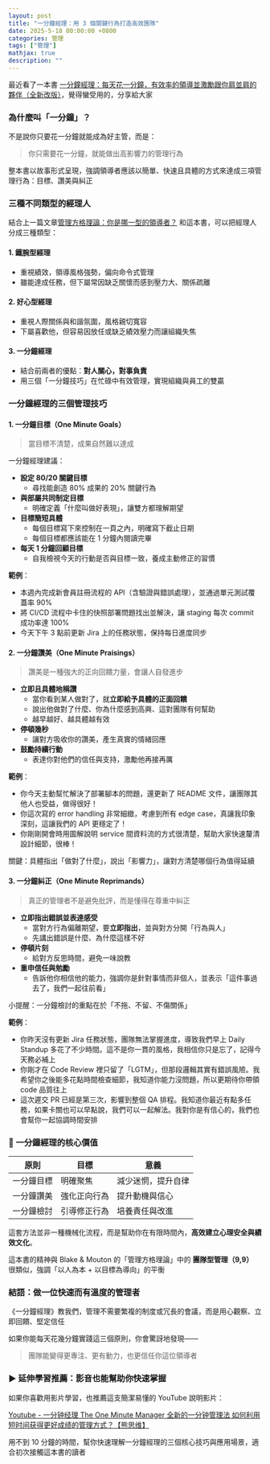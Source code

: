 ```yaml
---
layout: post
title: "一分鐘經理：用 3 個關鍵行為打造高效團隊"
date: 2025-5-18 00:00:00 +0800
categories: 管理
tags: ["管理"]
mathjax: true
description: ""
---
```


最近看了一本書 [一分鐘經理：每天花一分鐘，有效率的領導並激勵跟你肩並肩的夥伴（全新改版）](https://www.books.com.tw/products/0010958214?srsltid=AfmBOopyfYvNie6iOlbMJCx2kouiDqTPZ6_plrEJq4NBw-usYWgGe5ad)，覺得蠻受用的，分享給大家

### 為什麼叫「一分鐘」？

不是說你只要花一分鐘就能成為好主管，而是：
> 你只需要花一分鐘，就能做出高影響力的管理行為

整本書以故事形式呈現，強調領導者應該以簡單、快速且具體的方式來達成三項管理行為：目標、讚美與糾正

### 三種不同類型的經理人

結合上一篇文章[管理方格理論：你是哪一型的領導者？](/posts/管理方格理論-你是哪一型的領導者/) 和這本書，可以把經理人分成三種類型：

#### 1. 鐵腕型經理

- 重視績效，領導風格強勢，偏向命令式管理
- 雖能達成任務，但下屬常因缺乏關懷而感到壓力大、關係疏離

#### 2. 好心型經理

- 重視人際關係與和諧氛圍，風格親切寬容
- 下屬喜歡他，但容易因放任或缺乏績效壓力而讓組織失焦

#### 3. 一分鐘經理

- 結合前兩者的優點：**對人關心，對事負責**
- 用三個「一分鐘技巧」在忙碌中有效管理，實現組織與員工的雙贏

### 一分鐘經理的三個管理技巧

#### 1. 一分鐘目標（One Minute Goals）

> 當目標不清楚，成果自然難以達成

一分鐘經理建議：

- **設定 80/20 關鍵目標**
  - 尋找能創造 80% 成果的 20% 關鍵行為
- **與部屬共同制定目標**
  - 明確定義「什麼叫做好表現」，讓雙方都理解期望
- **目標簡短具體**
  - 每個目標寫下來控制在一頁之內，明確寫下截止日期
  - 每個目標都應該能在 1 分鐘內閱讀完畢
- **每天 1 分鐘回顧目標**
  - 自我檢視今天的行動是否與目標一致，養成主動修正的習慣

**範例**：
- 本週內完成新會員註冊流程的 API（含驗證與錯誤處理），並通過單元測試覆蓋率 90%
- 將 CI/CD 流程中卡住的快照部署問題找出並解決，讓 staging 每次 commit 成功率達 100%
- 今天下午 3 點前更新 Jira 上的任務狀態，保持每日進度同步

#### 2. 一分鐘讚美（One Minute Praisings）

> 讚美是一種強大的正向回饋力量，會讓人自發進步

- **立即且具體地稱讚**
  - 當你看到某人做對了，就**立即給予具體的正面回饋**
  - 說出他做對了什麼、你為什麼感到高興、這對團隊有何幫助
  - 越早越好、越具體越有效
- **停頓幾秒**
  - 讓對方吸收你的讚美，產生真實的情緒回應
- **鼓勵持續行動**
  - 表達你對他們的信任與支持，激勵他再接再厲

**範例**：
- 你今天主動幫忙解決了部署腳本的問題，還更新了 README 文件，讓團隊其他人也受益，做得很好！
- 你這次寫的 error handling 非常細緻，考慮到所有 edge case，真讓我印象深刻，這讓我們的 API 更穩定了！
- 你剛剛開會時用圖解說明 service 間資料流的方式很清楚，幫助大家快速釐清設計細節，很棒！

關鍵：具體指出「做對了什麼」，說出「影響力」，讓對方清楚哪個行為值得延續

#### 3. 一分鐘糾正（One Minute Reprimands）

> 真正的管理者不是避免批評，而是懂得在尊重中糾正

- **立即指出錯誤並表達感受**
  - 當對方行為偏離期望，要**立即指出**，並與對方分開「行為與人」
  - 先講出錯誤是什麼、為什麼這樣不好
- **停頓片刻**
  - 給對方反思時間，避免一味說教
- **重申信任與勉勵**
  - 告訴他你相信他的能力，強調你是針對事情而非個人，並表示「這件事過去了，我們一起往前看」

小提醒：一分鐘檢討的重點在於「不拖、不留、不傷關係」

**範例**：
- 你昨天沒有更新 Jira 任務狀態，團隊無法掌握進度，導致我們早上 Daily Standup 多花了不少時間。這不是你一貫的風格，我相信你只是忘了，記得今天務必補上
- 你剛才在 Code Review 裡只留了「LGTM」，但那段邏輯其實有錯誤風險。我希望你之後能多花點時間檢查細節，我知道你能力沒問題，所以更期待你帶領 code 品質往上
- 這次遲交 PR 已經是第三次，影響到整個 QA 排程。我知道你最近有點多任務，如果卡關也可以早點說，我們可以一起解法。我對你是有信心的，我們也會幫你一起協調時間安排

### 🎯 一分鐘經理的核心價值

| 原則 | 目標 | 意義 |
|------|------|------|
| 一分鐘目標 | 明確聚焦 | 減少迷惘，提升自律 |
| 一分鐘讚美 | 強化正向行為 | 提升動機與信心 |
| 一分鐘檢討 | 引導修正行為 | 培養責任與改進 |

這套方法並非一種機械化流程，而是幫助你在有限時間內，**高效建立心理安全與績效文化**。

這本書的精神與 Blake & Mouton 的「管理方格理論」中的 **團隊型管理（9,9）** 很類似，強調「以人為本 + 以目標為導向」的平衡

### 結語：做一位快速而有溫度的管理者

《一分鐘經理》教我們，管理不需要繁複的制度或冗長的會議，而是用心觀察、立即回饋、堅定信任

如果你能每天花幾分鐘實踐這三個原則，你會驚訝地發現——  
> 團隊能變得更專注、更有動力，也更信任你這位領導者

### ▶️ 延伸學習推薦：影音也能幫助你快速掌握

如果你喜歡用影片學習，也推薦這支簡潔易懂的 YouTube 說明影片：

[Youtube - 一分钟经理 The One Minute Manager 全新的一分钟管理法 如何利用短时间获得更好成绩的管理方式？【熊思维】](https://www.youtube.com/watch?v=fN0ii5IyUM4&ab_channel=%E7%86%8A%E6%80%9D%E7%BB%B4BearMindChannel)

用不到 10 分鐘的時間，幫你快速理解一分鐘經理的三個核心技巧與應用場景，適合初次接觸這本書的讀者

